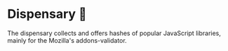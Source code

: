 # Dispensary 🌿

The dispensary collects and offers hashes of popular JavaScript libraries, mainly for the Mozilla's addons-validator.

